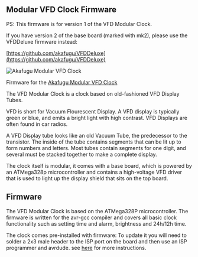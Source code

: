 Modular VFD Clock Firmware
--------------------------

PS: This firmware is for version 1 of the VFD Modular Clock.

If you have version 2 of the base board (marked with mk2), please use
the VFDDeluxe firmware instead:

[https://github.com/akafugu/VFDDeluxe](https://github.com/akafugu/VFDDeluxe)

![Akafugu Modular VFD Clock](/akafugu/VFD-Modular-Clock/raw/master/vfd.jpg)

Firmware for the [Akafugu Modular VFD Clock](http://www.akafugu.jp/posts/products/vfd-modular-clock/)

The VFD Modular Clock is a clock based on old-fashioned VFD Display Tubes.

VFD is short for Vacuum Flourescent Display. A VFD display is typically green or blue, and emits a bright light with high contrast. VFD Displays are often found in car radios.

A VFD Display tube looks like an old Vacuum Tube, the predecessor to the transistor. The inside of the tube contains segments that can be lit up to form numbers and letters. Most tubes contain segments for one digit, and several must be stacked together to make a complete display.

The clock itself is modular, it comes with a base board, which is powered by an ATMega328p microcontroller and contains a high-voltage VFD driver that is used to light up the display shield that sits on the top board.

Firmware
--------

The VFD Modular Clock is based on the ATMega328P microcontroller. The firmware is written for the avr-gcc compiler and covers all basic clock functionality such as setting time and alarm, brightness and 24h/12h time.

The clock comes pre-installed with firmware: To update it you will need to solder a 2x3 male header to the ISP port on the board and then use an ISP programmer and avrdude. see [here](http://www.akafugu.jp/posts/resources/avr-gcc/) for more instructions.
